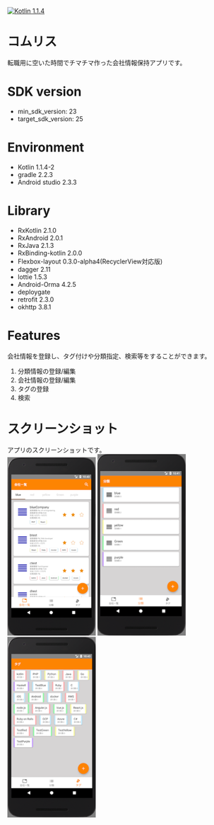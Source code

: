 [![Kotlin 1.1.4](https://img.shields.io/badge/Kotlin-1.1.4-blue.svg)](http://kotlinlang.org)

# コムリス
転職用に空いた時間でチマチマ作った会社情報保持アプリです。

# SDK version
* min_sdk_version: 23
* target_sdk_version: 25

# Environment
* Kotlin 1.1.4-2
* gradle 2.2.3
* Android studio 2.3.3

# Library
* RxKotlin 2.1.0
* RxAndroid 2.0.1
* RxJava 2.1.3
* RxBinding-kotlin 2.0.0
* Flexbox-layout 0.3.0-alpha4(RecyclerView対応版)
* dagger 2.11
* lottie 1.5.3
* Android-Orma 4.2.5
* deploygate
* retrofit 2.3.0
* okhttp 3.8.1

# Features
会社情報を登録し、タグ付けや分類指定、検索等をすることができます。
 1. 分類情報の登録/編集
 2. 会社情報の登録/編集
 3. タグの登録
 4. 検索

# スクリーンショット
アプリのスクリーンショットです。  
<img src="images/01_main.png" width="200" /> <img src="images/02_category.png" width="200" /> <img src="images/03_tag.png" width="200" />
